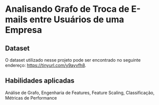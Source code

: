 # Analisando Grafo de Troca de E-mails entre Usuários de uma Empresa




## **Dataset**
O dataset utilizado nesse projeto pode ser encontrado no seguinte endereço: https://tinyurl.com/y9ayvfh8.

## **Habilidades aplicadas**
Análise de Grafo, Engenharia de Features, Feature Scaling, Classificação, Métricas de Performance 